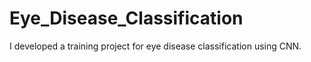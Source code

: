 # Eye_Disease_Classification
I developed a training project for eye disease classification using CNN.
